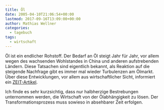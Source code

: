```yaml
---
title: Öl
date: 2005-04-10T21:06:54+00:00
lastmod: 2017-09-16T13:09:00+00:00
author: Mathias Wellner
categories:
  - tagebuch
tags:
  - wirtschaft
---
```

Öl ist ein endlicher Rohstoff. Der Bedarf an Öl steigt Jahr für Jahr, vor allem wegen des wachsenden Wohlstandes in China und anderen aufstrebenden Ländern. Diese Tatsachen sind eigentlich bekannt, als Reaktion auf die steigende Nachfrage gibt es immer mal wieder Turbulenzen am Ölmarkt. Über diese Entwicklungen, vor allem aus wirtschaftlicher Sicht, informiert ein [ZEIT-Artikel](http://www.zeit.de/2005/15/oel).

Ich finde es sehr kurzsichtig, dass nur halbherzige Bestrebungen unternommen werden, die Wirtschaft von der Ölabhängigkeit zu lösen. Der Transformationsprozess muss sowieso in absehbarer Zeit erfolgen.